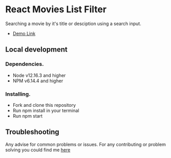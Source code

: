 # React Movies List Filter
Searching a movie by it's title or desciption using a search input.
- [Demo Link](https://sviatoslav-kishka.github.io/react_movies-list-filter/)

## Local development
### Dependencies.
- Node v12.16.3 and higher
- NPM v6.14.4 and higher
### Installing.
- Fork and clone this repository
- Run npm install in your terminal
- Run npm start
## Troubleshooting
Any advise for common problems or issues. For any contributing or problem solving you could find me [here](https://www.linkedin.com/in/sviatoslav-kishka-a165981b0/)
